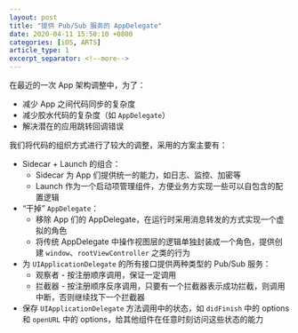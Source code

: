 ```yaml
---
layout: post
title: "提供 Pub/Sub 服务的 AppDelegate"
date: 2020-04-11 15:50:10 +0800
categories: [iOS, ARTS]
article_type: 1
excerpt_separator: <!--more-->
---
```


在最近的一次 App 架构调整中，为了：

- 减少 App 之间代码同步的复杂度
- 减少胶水代码的复杂度（如 `AppDelegate`）
- 解决潜在的应用跳转回调错误

<!--more-->

我们将代码的组织方式进行了较大的调整，采用的方案主要有：

- Sidecar + Launch 的组合：
  - Sidecar 为 App 们提供统一的能力，如日志、监控、加密等
  - Launch 作为一个启动项管理组件，方便业务方实现一些可以自包含的配置逻辑
- “干掉” `AppDelegate`：
  - 移除 App 们的 AppDelegate，在运行时采用消息转发的方式实现一个虚拟的角色
  - 将传统 AppDelegate 中操作视图层的逻辑单独封装成一个角色，提供创建 `window`、`rootViewController`  之类的行为
- 为 `UIApplicationDelegate` 的所有接口提供两种类型的 Pub/Sub 服务：
  - 观察者 - 按注册顺序调用，保证一定调用
  - 拦截器 - 按注册顺序反序调用，只要有一个拦截器表示成功拦截，则调用中断，否则继续找下一个拦截器
- 保存 `UIApplicationDelegate` 方法调用中的状态，如 `didFinish` 中的 options 和 `openURL` 中的 options，给其他组件在任意时刻访问这些状态的能力